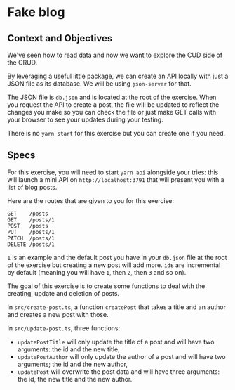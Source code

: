 # Fake blog

## Context and Objectives

We've seen how to read data and now we want to explore the CUD side of the CRUD.

By leveraging a useful little package, we can create an API locally with just a JSON file as its database.
We will be using `json-server` for that.

The JSON file is `db.json` and is located at the root of the exercise. When you request the API to create a post, the file will be updated to reflect the changes you make so you can check the file or just make GET calls with your browser to see your updates during your testing.

There is no `yarn start` for this exercise but you can create one if you need.

## Specs

For this exercise, you will need to start `yarn api` alongside your tries: this will launch a mini API on `http://localhost:3791` that will present you with a list of blog posts.

Here are the routes that are given to you for this exercise:

```
GET    /posts
GET    /posts/1
POST   /posts
PUT    /posts/1
PATCH  /posts/1
DELETE /posts/1
```

`1` is an example and the default post you have in your `db.json` file at the root of the exercise but creating a new post will add more. `id`s are incremental by default (meaning you will have `1`, then `2`, then `3` and so on).

The goal of this exercise is to create some functions to deal with the creating, update and deletion of posts.

In `src/create-post.ts`, a function `createPost` that takes a title and an author and creates a new post with those.

In `src/update-post.ts`, three functions:
- `updatePostTitle` will only update the title of a post and will have two arguments: the id and the new title,
- `updatePostAuthor` will only update the author of a post and will have two arguments; the id and the new author,
- `updatePost` will overwrite the post data and will have three arguments: the id, the new title and the new author.
